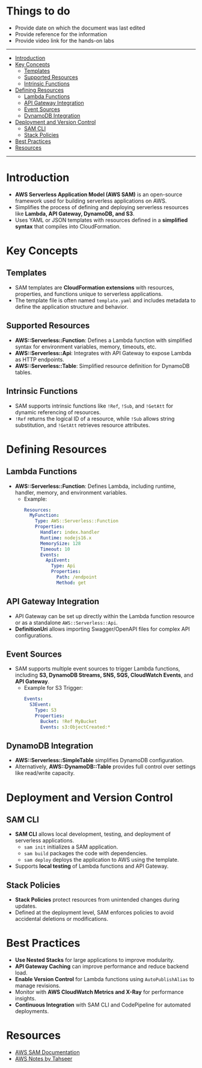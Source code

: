 <h1> Things to do </h1>

- Provide date on which the document was last edited
- Provide reference for the information
- Provide video link for the hands-on labs
---

- [Introduction](#introduction)
- [Key Concepts](#key-concepts)
  - [Templates](#templates)
  - [Supported Resources](#supported-resources)
  - [Intrinsic Functions](#intrinsic-functions)
- [Defining Resources](#defining-resources)
  - [Lambda Functions](#lambda-functions)
  - [API Gateway Integration](#api-gateway-integration)
  - [Event Sources](#event-sources)
  - [DynamoDB Integration](#dynamodb-integration)
- [Deployment and Version Control](#deployment-and-version-control)
  - [SAM CLI](#sam-cli)
  - [Stack Policies](#stack-policies)
- [Best Practices](#best-practices)
- [Resources](#resources)

---

# Introduction
- **AWS Serverless Application Model (AWS SAM)** is an open-source framework used for building serverless applications on AWS.
- Simplifies the process of defining and deploying serverless resources like **Lambda, API Gateway, DynamoDB, and S3**.
- Uses YAML or JSON templates with resources defined in a **simplified syntax** that compiles into CloudFormation.

# Key Concepts
## Templates
- SAM templates are **CloudFormation extensions** with resources, properties, and functions unique to serverless applications.
- The template file is often named `template.yaml` and includes metadata to define the application structure and behavior.

## Supported Resources
- **AWS::Serverless::Function**: Defines a Lambda function with simplified syntax for environment variables, memory, timeouts, etc.
- **AWS::Serverless::Api**: Integrates with API Gateway to expose Lambda as HTTP endpoints.
- **AWS::Serverless::Table**: Simplified resource definition for DynamoDB tables.

## Intrinsic Functions
- SAM supports intrinsic functions like `!Ref`, `!Sub`, and `!GetAtt` for dynamic referencing of resources.
- `!Ref` returns the logical ID of a resource, while `!Sub` allows string substitution, and `!GetAtt` retrieves resource attributes.

# Defining Resources
## Lambda Functions
- **AWS::Serverless::Function**: Defines Lambda, including runtime, handler, memory, and environment variables.
    - Example:
      ```yaml
      Resources:
        MyFunction:
          Type: AWS::Serverless::Function
          Properties:
            Handler: index.handler
            Runtime: nodejs16.x
            MemorySize: 128
            Timeout: 10
            Events:
              ApiEvent:
                Type: Api
                Properties:
                  Path: /endpoint
                  Method: get
      ```

## API Gateway Integration
- API Gateway can be set up directly within the Lambda function resource or as a standalone `AWS::Serverless::Api`.
- **DefinitionUri** allows importing Swagger/OpenAPI files for complex API configurations.

## Event Sources
- SAM supports multiple event sources to trigger Lambda functions, including **S3, DynamoDB Streams, SNS, SQS, CloudWatch Events**, and **API Gateway**.
    - Example for S3 Trigger:
      ```yaml
      Events:
        S3Event:
          Type: S3
          Properties:
            Bucket: !Ref MyBucket
            Events: s3:ObjectCreated:*
      ```

## DynamoDB Integration
- **AWS::Serverless::SimpleTable** simplifies DynamoDB configuration.
- Alternatively, **AWS::DynamoDB::Table** provides full control over settings like read/write capacity.

# Deployment and Version Control
## SAM CLI
- **SAM CLI** allows local development, testing, and deployment of serverless applications.
    - `sam init` initializes a SAM application.
    - `sam build` packages the code with dependencies.
    - `sam deploy` deploys the application to AWS using the template.
- Supports **local testing** of Lambda functions and API Gateway.

## Stack Policies
- **Stack Policies** protect resources from unintended changes during updates.
- Defined at the deployment level, SAM enforces policies to avoid accidental deletions or modifications.

# Best Practices
- **Use Nested Stacks** for large applications to improve modularity.
- **API Gateway Caching** can improve performance and reduce backend load.
- **Enable Version Control** for Lambda functions using `AutoPublishAlias` to manage revisions.
- Monitor with **AWS CloudWatch Metrics and X-Ray** for performance insights.
- **Continuous Integration** with SAM CLI and CodePipeline for automated deployments.

# Resources
- [AWS SAM Documentation](https://docs.aws.amazon.com/serverless-application-model/latest/developerguide/)
- [AWS Notes by Tahseer](https://arkalim.notion.site/Notes-143374c83daa4d4991b07400056a2aa9)